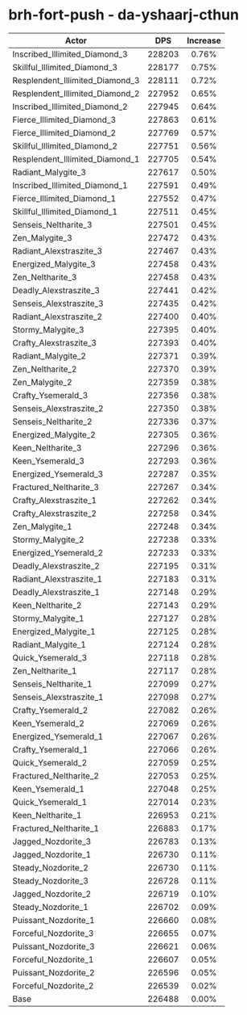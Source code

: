 # brh-fort-push - da-yshaarj-cthun
| Actor | DPS | Increase |
|---|:---:|:---:|
|Inscribed_Illimited_Diamond_3|228203|0.76%|
|Skillful_Illimited_Diamond_3|228177|0.75%|
|Resplendent_Illimited_Diamond_3|228111|0.72%|
|Resplendent_Illimited_Diamond_2|227952|0.65%|
|Inscribed_Illimited_Diamond_2|227945|0.64%|
|Fierce_Illimited_Diamond_3|227863|0.61%|
|Fierce_Illimited_Diamond_2|227769|0.57%|
|Skillful_Illimited_Diamond_2|227751|0.56%|
|Resplendent_Illimited_Diamond_1|227705|0.54%|
|Radiant_Malygite_3|227617|0.50%|
|Inscribed_Illimited_Diamond_1|227591|0.49%|
|Fierce_Illimited_Diamond_1|227552|0.47%|
|Skillful_Illimited_Diamond_1|227511|0.45%|
|Senseis_Neltharite_3|227501|0.45%|
|Zen_Malygite_3|227472|0.43%|
|Radiant_Alexstraszite_3|227467|0.43%|
|Energized_Malygite_3|227458|0.43%|
|Zen_Neltharite_3|227458|0.43%|
|Deadly_Alexstraszite_3|227441|0.42%|
|Senseis_Alexstraszite_3|227435|0.42%|
|Radiant_Alexstraszite_2|227400|0.40%|
|Stormy_Malygite_3|227395|0.40%|
|Crafty_Alexstraszite_3|227393|0.40%|
|Radiant_Malygite_2|227371|0.39%|
|Zen_Neltharite_2|227370|0.39%|
|Zen_Malygite_2|227359|0.38%|
|Crafty_Ysemerald_3|227356|0.38%|
|Senseis_Alexstraszite_2|227350|0.38%|
|Senseis_Neltharite_2|227336|0.37%|
|Energized_Malygite_2|227305|0.36%|
|Keen_Neltharite_3|227296|0.36%|
|Keen_Ysemerald_3|227293|0.36%|
|Energized_Ysemerald_3|227287|0.35%|
|Fractured_Neltharite_3|227267|0.34%|
|Crafty_Alexstraszite_1|227262|0.34%|
|Crafty_Alexstraszite_2|227258|0.34%|
|Zen_Malygite_1|227248|0.34%|
|Stormy_Malygite_2|227238|0.33%|
|Energized_Ysemerald_2|227233|0.33%|
|Deadly_Alexstraszite_2|227195|0.31%|
|Radiant_Alexstraszite_1|227183|0.31%|
|Deadly_Alexstraszite_1|227148|0.29%|
|Keen_Neltharite_2|227143|0.29%|
|Stormy_Malygite_1|227127|0.28%|
|Energized_Malygite_1|227125|0.28%|
|Radiant_Malygite_1|227124|0.28%|
|Quick_Ysemerald_3|227118|0.28%|
|Zen_Neltharite_1|227117|0.28%|
|Senseis_Neltharite_1|227099|0.27%|
|Senseis_Alexstraszite_1|227098|0.27%|
|Crafty_Ysemerald_2|227082|0.26%|
|Keen_Ysemerald_2|227069|0.26%|
|Energized_Ysemerald_1|227067|0.26%|
|Crafty_Ysemerald_1|227066|0.26%|
|Quick_Ysemerald_2|227059|0.25%|
|Fractured_Neltharite_2|227053|0.25%|
|Keen_Ysemerald_1|227048|0.25%|
|Quick_Ysemerald_1|227014|0.23%|
|Keen_Neltharite_1|226953|0.21%|
|Fractured_Neltharite_1|226883|0.17%|
|Jagged_Nozdorite_3|226783|0.13%|
|Jagged_Nozdorite_1|226730|0.11%|
|Steady_Nozdorite_2|226730|0.11%|
|Steady_Nozdorite_3|226728|0.11%|
|Jagged_Nozdorite_2|226719|0.10%|
|Steady_Nozdorite_1|226702|0.09%|
|Puissant_Nozdorite_1|226660|0.08%|
|Forceful_Nozdorite_3|226655|0.07%|
|Puissant_Nozdorite_3|226621|0.06%|
|Forceful_Nozdorite_1|226607|0.05%|
|Puissant_Nozdorite_2|226596|0.05%|
|Forceful_Nozdorite_2|226539|0.02%|
|Base|226488|0.00%|
